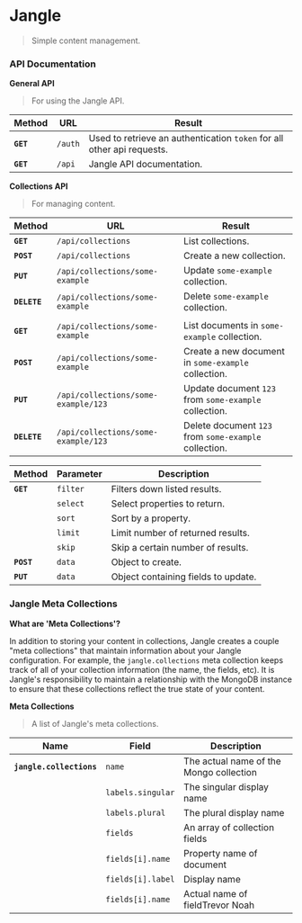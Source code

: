# Jangle
> Simple content management.


### API Documentation

__General API__
> For using the Jangle API.

Method | URL | Result
--- | --- | ---
__`GET`__ |`/auth`| Used to retrieve an authentication `token` for all other api requests.
__`GET`__ |`/api`| Jangle API documentation.


__Collections API__
> For managing content.

Method | URL | Result
--- | --- | ---
__`GET`__ |`/api/collections`| List collections.
__`POST`__ |`/api/collections`| Create a new collection.
__`PUT`__ |`/api/collections/some-example`| Update `some-example` collection.
__`DELETE`__ |`/api/collections/some-example`| Delete `some-example` collection.
| |
__`GET`__ |`/api/collections/some-example`| List documents in `some-example` collection.
__`POST`__ |`/api/collections/some-example`| Create a new document in `some-example` collection.
__`PUT`__ |`/api/collections/some-example/123`| Update document `123` from `some-example` collection.
__`DELETE`__ |`/api/collections/some-example/123`| Delete document `123` from `some-example` collection.

Method | Parameter | Description
--- | --- | ---
__`GET`__ | `filter` | Filters down listed results.
          | `select` | Select properties to return.
          | `sort` | Sort by a property.
          | `limit` | Limit number of returned results.
          | `skip` | Skip a certain number of results.
__`POST`__ | `data` | Object to create.
__`PUT`__ | `data` | Object containing fields to update.


### Jangle Meta Collections

__What are 'Meta Collections'?__

In addition to storing your content in collections, Jangle creates a couple "meta collections" that maintain information about your Jangle configuration. For example, the `jangle.collections` meta collection keeps track of all of your collection information (the name, the fields, etc). It is Jangle's responsibility to maintain a relationship with the MongoDB instance to ensure that these collections reflect the true state of your content.

__Meta Collections__
> A list of Jangle's meta collections.

Name | Field | Description
--- | --- | ---
__`jangle.collections`__ | `name` | The actual name of the Mongo collection
                         | `labels.singular` | The singular display name
                         | `labels.plural` | The plural display name
                         | `fields` | An array of collection fields
                         | `fields[i].name` | Property name of document
                         | `fields[i].label` | Display name
                         | `fields[i].name` | Actual name of fieldTrevor Noah
